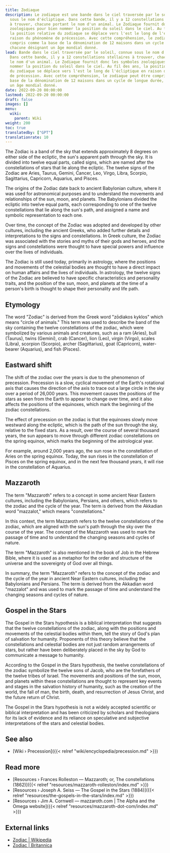 ```yaml
---
title: Zodiaque
description: Le zodiaque est une bande dans le ciel traversée par le soleil, connue
  sous le nom d'écliptique. Dans cette bande, il y a 12 constellations stellaires
  à trouver, chacune portant le nom d'un animal. Le Zodiaque fournit donc les symboles
  zoologiques pour bien nommer la position du soleil dans le ciel. Au fil des ans,
  la position relative du zodiaque se déplace vers l'est le long de l'écliptique en
  raison du phénomène de précession. Avec cette compréhension, le zodiaque peut être
  compris comme la base de la dénomination de 12 maisons dans un cycle de longue durée,
  chacune désignant un âge mondial donné.
lead: Bande dans le ciel traversée par le soleil, connue sous le nom d'écliptique.
  Dans cette bande, il y a 12 constellations stellaires à trouver, chacune portant
  le nom d'un animal. Le Zodiaque fournit donc les symboles zoologiques pour bien
  nommer la position du soleil dans le ciel. Au fil des ans, la position relative
  du zodiaque se déplace vers l'est le long de l'écliptique en raison du phénomène
  de précession. Avec cette compréhension, le zodiaque peut être compris comme la
  base de la dénomination de 12 maisons dans un cycle de longue durée, chacune désignant
  un âge mondial donné.
date: 2022-09-20 00:00:00
lastmod: 2022-09-20 00:00:00
draft: false
images: []
menu:
  wiki:
    parent: Wiki
weight: 200
toc: true
translatedby: ["GPT"]
translationrate: 10
---
```


The Zodiac is a band of the sky that extends approximately 8 degrees on either side of the ecliptic, the sun's apparent path through the sky. It is divided into twelve equal parts, called signs, which are named after the constellations of stars that lie along the ecliptic. The twelve signs of the Zodiac are Aries, Taurus, Gemini, Cancer, Leo, Virgo, Libra, Scorpio, Sagittarius, Capricorn, Aquarius, and Pisces.

The origins of the Zodiac date back to ancient Babylonian culture, where it was used for astronomical purposes and to understand the movements and relationships of the sun, moon, and planets. The Babylonians divided the ecliptic into twelve equal parts, each corresponding to one of the twelve constellations that lie along the sun's path, and assigned a name and symbolic representation to each one.

Over time, the concept of the Zodiac was adopted and developed by other cultures, including the ancient Greeks, who added further details and interpretations to the signs and constellations. In Greek culture, the Zodiac was associated with the stories and myths of their gods and heroes, and the signs and constellations were thought to have special powers and influence over the lives of individuals.

The Zodiac is still used today, primarily in astrology, where the positions and movements of the celestial bodies are thought to have a direct impact on human affairs and the lives of individuals. In astrology, the twelve signs of the Zodiac are believed to have specific characteristics and personality traits, and the position of the sun, moon, and planets at the time of a person's birth is thought to shape their personality and life path.

## Etymology

The word "Zodiac" is derived from the Greek word "zōdiakos kyklos" which means "circle of animals." This term was used to describe the band of the sky containing the twelve constellations of the zodiac, which were symbolized by various animals and creatures, such as a ram (Aries), bull (Taurus), twins (Gemini), crab (Cancer), lion (Leo), virgin (Virgo), scales (Libra), scorpion (Scorpio), archer (Sagittarius), goat (Capricorn), water-bearer (Aquarius), and fish (Pisces).

## Eastward shift

The shift of the zodiac over the years is due to the phenomenon of precession. Precession is a slow, cyclical movement of the Earth's rotational axis that causes the direction of the axis to trace out a large circle in the sky over a period of 26,000 years. This movement causes the positions of the stars as seen from the Earth to appear to change over time, and it also affects the positions of the equinoxes, which mark the beginning of the zodiac constellations.

The effect of precession on the zodiac is that the equinoxes slowly move westward along the ecliptic, which is the path of the sun through the sky, relative to the fixed stars. As a result, over the course of several thousand years, the sun appears to move through different zodiac constellations on the spring equinox, which marks the beginning of the astrological year.

For example, around 2,000 years ago, the sun rose in the constellation of Aries on the spring equinox. Today, the sun rises in the constellation of Pisces on the spring equinox, and in the next few thousand years, it will rise in the constellation of Aquarius.

## Mazzaroth

The term "Mazzaroth" refers to a concept in some ancient Near Eastern cultures, including the Babylonians, Persians, and others, which refers to the zodiac and the cycle of the year. The term is derived from the Akkadian word "mazzalot," which means "constellations."

In this context, the term Mazzaroth refers to the twelve constellations of the zodiac, which are aligned with the sun's path through the sky over the course of the year. The concept of the Mazzaroth was used to mark the passage of time and to understand the changing seasons and cycles of nature.

The term "Mazzaroth" is also mentioned in the book of Job in the Hebrew Bible, where it is used as a metaphor for the order and structure of the universe and the sovereignty of God over all things.

In summary, the term "Mazzaroth" refers to the concept of the zodiac and the cycle of the year in ancient Near Eastern cultures, including the Babylonians and Persians. The term is derived from the Akkadian word "mazzalot" and was used to mark the passage of time and understand the changing seasons and cycles of nature.

## Gospel in the Stars

The Gospel in the Stars hypothesis is a biblical interpretation that suggests that the twelve constellations of the zodiac, along with the positions and movements of the celestial bodies within them, tell the story of God's plan of salvation for humanity. Proponents of this theory believe that the constellations and celestial bodies are not just random arrangements of stars, but rather have been deliberately placed in the sky by God to communicate a message to humanity.

According to the Gospel in the Stars hypothesis, the twelve constellations of the zodiac symbolize the twelve sons of Jacob, who are the forefathers of the twelve tribes of Israel. The movements and positions of the sun, moon, and planets within these constellations are thought to represent key events and stages in the salvation history of humanity, such as the creation of the world, the fall of man, the birth, death, and resurrection of Jesus Christ, and the future return of Christ.

The Gospel in the Stars hypothesis is not a widely accepted scientific or biblical interpretation and has been criticized by scholars and theologians for its lack of evidence and its reliance on speculative and subjective interpretations of the stars and celestial bodies.

## See also

- [Wiki › Precession]({{< relref "wiki/encyclopedia/precession.md" >}})

## Read more

- [Resources › Frances Rolleston — Mazzaroth; or, The constellations (1862)]({{< relref "resources/mazzaroth-rolleston/index.md" >}})
- [Resources › Joseph A. Seiss — The Gospel in the Stars (1884)]({{< relref "resources/the-gospels-in-the-stars/index.md" >}})
- [Resources › Jim A. Cornwell — mazzaroth.com | The Alpha and the Omega website]({{< relref "resources/mazzaroth-dot-com/index.md" >}})

## External links

- [Zodiac | Wikipedia](https://en.wikipedia.org/wiki/Zodiac)
- [Zodiac | Britannica](https://www.britannica.com/topic/zodiac)
